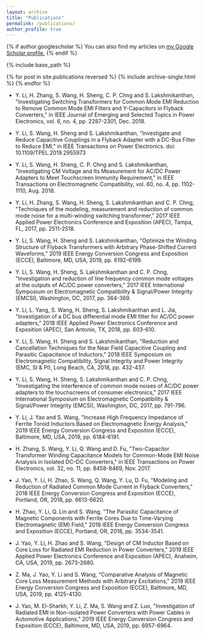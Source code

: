 ```yaml
---
layout: archive
title: "Publications"
permalink: /publications/
author_profile: true
---
```


{% if author.googlescholar %}
  You can also find my articles on <u><a href="{{author.googlescholar}}">my Google Scholar profile</a>.</u>
{% endif %}

{% include base_path %}

{% for post in site.publications reversed %}
  {% include archive-single.html %}
{% endfor %}
* Y. Li, H. Zhang, S. Wang, H. Sheng, C. P. Chng and S. Lakshmikanthan, "Investigating Switching Transformers for Common Mode EMI Reduction to Remove Common Mode EMI Filters and Y-Capacitors in Flyback Converters," in IEEE Journal of Emerging and Selected Topics in Power Electronics, vol. 6, no. 4, pp. 2287-2301, Dec. 2018.

* Y. Li, S. Wang, H. Sheng and S. Lakshmikanthan, "Investigate and Reduce Capacitive Couplings in a Flyback Adapter with a DC-Bus Filter to Reduce EMI," in IEEE Transactions on Power Electronics. doi: 10.1109/TPEL.2019.2955973

* Y. Li, S. Wang, H. Sheng, C. P. Chng and S. Lakshmikanthan, "Investigating CM Voltage and Its Measurement for AC/DC Power Adapters to Meet Touchscreen Immunity Requirement," in IEEE Transactions on Electromagnetic Compatibility, vol. 60, no. 4, pp. 1102-1110, Aug. 2018.

* Y. Li, H. Zhang, S. Wang, H. Sheng, S. Lakshmikanthan and C. P. Chng, "Techniques of the modeling, measurement and reduction of common mode noise for a multi-winding switching transformer," 2017 IEEE Applied Power Electronics Conference and Exposition (APEC), Tampa, FL, 2017, pp. 2511-2518.

* Y. Li, S. Wang, H. Sheng and S. Lakshmikanthan, "Optimize the Winding Structure of Flyback Transformers with Arbitrary Phase-Shifted Current Waveforms," 2019 IEEE Energy Conversion Congress and Exposition (ECCE), Baltimore, MD, USA, 2019, pp. 6192-6199.

* Y. Li, S. Wang, H. Sheng, S. Lakshmikanthan and C. P. Chng, "Investigation and reduction of line frequency common mode voltages at the outputs of AC/DC power converters," 2017 IEEE International Symposium on Electromagnetic Compatibility & Signal/Power Integrity (EMCSI), Washington, DC, 2017, pp. 364-369.

* Y. Li, L. Yang, S. Wang, H. Sheng, S. Lakshmikanthan and L. Jia, "Investigation of a DC bus differential mode EMI filter for AC/DC power adapters," 2018 IEEE Applied Power Electronics Conference and Exposition (APEC), San Antonio, TX, 2018, pp. 603-610.

* Y. Li, S. Wang, H. Sheng and S. Lakshmikanthan, "Reduction and Cancellation Techniques for the Near Field Capacitive Coupling and Parasitic Capacitance of Inductors," 2018 IEEE Symposium on Electromagnetic Compatibility, Signal Integrity and Power Integrity (EMC, SI & PI), Long Beach, CA, 2018, pp. 432-437.

* Y. Li, S. Wang, H. Sheng, S. Lakshmikanthan and C. P. Chng, "Investigating the interference of common mode noises of AC/DC power adapters to the touchscreens of consumer electronics," 2017 IEEE International Symposium on Electromagnetic Compatibility & Signal/Power Integrity (EMCSI), Washington, DC, 2017, pp. 791-796.

* Y. Li, J. Yao and S. Wang, "Increase High Frequency Impedance of Ferrite Toroid Inductors Based on Electromagnetic Energy Analysis," 2019 IEEE Energy Conversion Congress and Exposition (ECCE), Baltimore, MD, USA, 2019, pp. 6184-6191.

* H. Zhang, S. Wang, Y. Li, Q. Wang and D. Fu, "Two-Capacitor Transformer Winding Capacitance Models for Common-Mode EMI Noise Analysis in Isolated DC–DC Converters," in IEEE Transactions on Power Electronics, vol. 32, no. 11, pp. 8458-8469, Nov. 2017.

* J. Yao, Y. Li, H. Zhao, S. Wang, Q. Wang, Y. Lu, D. Fu, "Modeling and Reduction of Radiated Common Mode Current in Flyback Converters," 2018 IEEE Energy Conversion Congress and Exposition (ECCE), Portland, OR, 2018, pp. 6613-6620.

* H. Zhao, Y. Li, Q. Lin and S. Wang, "The Parasitic Capacitance of Magnetic Components with Ferrite Cores Due to Time-Varying Electromagnetic (EM) Field," 2018 IEEE Energy Conversion Congress and Exposition (ECCE), Portland, OR, 2018, pp. 3534-3541.

* J. Yao, Y. Li, H. Zhao and S. Wang, "Design of CM Inductor Based on Core Loss for Radiated EMI Reduction in Power Converters," 2019 IEEE Applied Power Electronics Conference and Exposition (APEC), Anaheim, CA, USA, 2019, pp. 2673-2680.

* Z. Ma, J. Yao, Y. Li and S. Wang, "Comparative Analysis of Magnetic Core Loss Measurement Methods with Arbitrary Excitations," 2019 IEEE Energy Conversion Congress and Exposition (ECCE), Baltimore, MD, USA, 2019, pp. 4125-4130.

* J. Yao, M. El-Sharkh, Y. Li, Z. Ma, S. Wang and Z. Luo, "Investigation of Radiated EMI in Non-isolated Power Converters with Power Cables in Automotive Applications," 2019 IEEE Energy Conversion Congress and Exposition (ECCE), Baltimore, MD, USA, 2019, pp. 6957-6964.

